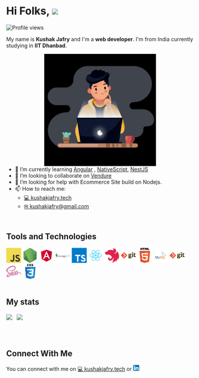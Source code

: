 # Hi Folks, <img src="https://raw.githubusercontent.com/MartinHeinz/MartinHeinz/master/wave.gif" width="30px">

![Profile views](https://gpvc.arturio.dev/kushakjafry)

My name is **Kushak Jafry** and I'm a **web developer**. I'm from India currently studying in **IIT Dhanbad**.

<img align="right" alt="GIF" src="./icons/developer.gif" width="520" height="300" style="object-fit: contain" />

- 🌱 I’m currently learning [Angular](https://angular.io/) , [NativeScript](https://nativescript.org/), [NestJS](https://nestjs.com)
- 👯 I’m looking to collaborate on [Vendure](https://github.com/vendure-ecommerce/vendure)
- 🤔 I’m looking for help with Ecommerce Site build on Nodejs.
- 📫 How to reach me:
  - [💻 kushakjafry.tech](https://kushakjafry.tech)
  - [✉ kushakjafry@gmail.com](mailto:kushakjafry@gmail.com)

<code><br></code>

## Tools and Technologies

<code><img height="40" src="https://raw.githubusercontent.com/github/explore/80688e429a7d4ef2fca1e82350fe8e3517d3494d/topics/javascript/javascript.png"></code>
<code><img height="40" src="https://raw.githubusercontent.com/github/explore/80688e429a7d4ef2fca1e82350fe8e3517d3494d/topics/nodejs/nodejs.png"></code>
<code><img height="40" src="https://raw.githubusercontent.com/github/explore/80688e429a7d4ef2fca1e82350fe8e3517d3494d/topics/angular/angular.png"></code>
<code><img height="40" src="https://raw.githubusercontent.com/github/explore/80688e429a7d4ef2fca1e82350fe8e3517d3494d/topics/mongodb/mongodb.png"></code>
<code><img height="40" src="https://raw.githubusercontent.com/github/explore/80688e429a7d4ef2fca1e82350fe8e3517d3494d/topics/typescript/typescript.png"></code>
<code><img height="40" src="https://raw.githubusercontent.com/github/explore/80688e429a7d4ef2fca1e82350fe8e3517d3494d/topics/react/react.png"></code>
<code><img height="40" src="https://raw.githubusercontent.com/github/explore/37c71fdca4e12086faf8c7009793d2eb588c914e/topics/nestjs/nestjs.png"></code>
<code><img height="40" src="https://raw.githubusercontent.com/github/explore/80688e429a7d4ef2fca1e82350fe8e3517d3494d/topics/git/git.png"></code>
<code><img height="40" src="https://raw.githubusercontent.com/github/explore/80688e429a7d4ef2fca1e82350fe8e3517d3494d/topics/html/html.png"></code>
<code><img height="40" src="https://raw.githubusercontent.com/github/explore/80688e429a7d4ef2fca1e82350fe8e3517d3494d/topics/mysql/mysql.png"></code>
<code><img height="40" src="https://raw.githubusercontent.com/github/explore/80688e429a7d4ef2fca1e82350fe8e3517d3494d/topics/git/git.png"></code>
<code><img height="40" src="https://raw.githubusercontent.com/github/explore/80688e429a7d4ef2fca1e82350fe8e3517d3494d/topics/sass/sass.png"></code>
<code><img height="40" src="https://raw.githubusercontent.com/github/explore/80688e429a7d4ef2fca1e82350fe8e3517d3494d/topics/css/css.png"></code>
<code><br><br></code>

## My stats

<img align="center" src="https://github-readme-stats.vercel.app/api?username=kushakjafry&bg_color=30,e96443,904e95&title_color=fff&text_color=fff">
&nbsp;
<img align="center" src="https://github-readme-stats.vercel.app/api/top-langs/?username=kushakjafry&layout=compact">

<code><br><br></code>

## Connect With Me

You can connect with me on [💻 kushakjafry.tech](https://kushakjafry.tech) or [![image](./icons/linkedin.png)](https://linkedin.com/in/kushakjafry)
